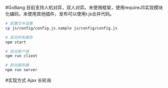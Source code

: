 #GoBang
目前支持人机对弈，双人对弈。未使用框架，使用requireJS实现模块化编码，未使用其他插件，发布可以使用r.js合并代码。

```bash
# 配置文件设置
cp js/config/config.js.sample js/config/config.js

# 启动所有服务
npm start

# 启动客户端
npm run client 

# 启动服务器
npm run server
```

#实现方式
Ajax 长轮询
